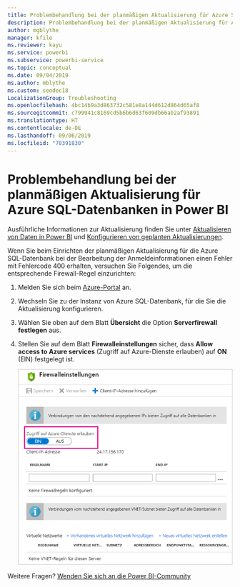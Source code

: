 ```yaml
---
title: Problembehandlung bei der planmäßigen Aktualisierung für Azure SQL-Datenbanken
description: Problembehandlung bei der planmäßigen Aktualisierung für Azure SQL-Datenbanken in Power BI
author: mgblythe
manager: kfile
ms.reviewer: kayu
ms.service: powerbi
ms.subservice: powerbi-service
ms.topic: conceptual
ms.date: 09/04/2019
ms.author: mblythe
ms.custom: seodec18
LocalizationGroup: Troubleshooting
ms.openlocfilehash: 4bc14b9a3d863732c581e8a144d612d864d65af8
ms.sourcegitcommit: c799941c8169cd5b6b6d63f609db66ab2af93891
ms.translationtype: HT
ms.contentlocale: de-DE
ms.lasthandoff: 09/06/2019
ms.locfileid: "70391830"
---
```

# <a name="troubleshooting-scheduled-refresh-for-azure-sql-databases-in-power-bi"></a>Problembehandlung bei der planmäßigen Aktualisierung für Azure SQL-Datenbanken in Power BI

Ausführliche Informationen zur Aktualisierung finden Sie unter [Aktualisieren von Daten in Power BI](refresh-data.md) und [Konfigurieren von geplanten Aktualisierungen](refresh-scheduled-refresh.md).

Wenn Sie beim Einrichten der planmäßigen Aktualisierung für die Azure SQL-Datenbank bei der Bearbeitung der Anmeldeinformationen einen Fehler mit Fehlercode 400 erhalten, versuchen Sie Folgendes, um die entsprechende Firewall-Regel einzurichten:

1. Melden Sie sich beim [Azure-Portal](https://portal.azure.com) an.

1. Wechseln Sie zu der Instanz von Azure SQL-Datenbank, für die Sie die Aktualisierung konfigurieren.

1. Wählen Sie oben auf dem Blatt **Übersicht** die Option **Serverfirewall festlegen** aus.

1. Stellen Sie auf dem Blatt **Firewalleinstellungen** sicher, dass **Allow access to Azure services** (Zugriff auf Azure-Dienste erlauben) auf **ON** (EIN) festgelegt ist.

    ![„Zulässige Dienste“ in Azure](media/service-admin-troubleshooting-scheduled-refresh-azure-sql-databases/azurerefresh.png)  

Weitere Fragen? [Wenden Sie sich an die Power BI-Community](http://community.powerbi.com/)
